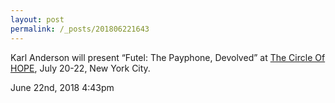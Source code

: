 ```yaml
---
layout: post
permalink: /_posts/201806221643
---
```


Karl Anderson will present “Futel: The Payphone, Devolved” at <a href="http://hope.net/schedule.html">The Circle Of HOPE</a>, July 20-22, New York City.



<div id="footer">
<span id="timestamp"> June 22nd, 2018 4:43pm </span>
</div>

